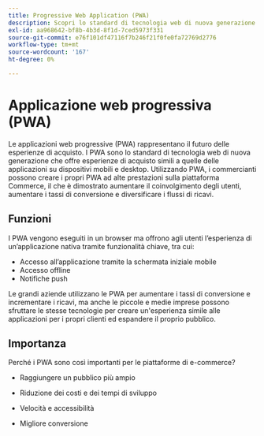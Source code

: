 ```yaml
---
title: Progressive Web Application (PWA)
description: Scopri lo standard di tecnologia web di nuova generazione per i siti di e-commerce.
exl-id: aa968642-bf8b-4b3d-8f1d-7ced5973f331
source-git-commit: e76f101df47116f7b246f21f0fe0fa72769d2776
workflow-type: tm+mt
source-wordcount: '167'
ht-degree: 0%

---
```


# Applicazione web progressiva (PWA)

Le applicazioni web progressive (PWA) rappresentano il futuro delle esperienze di acquisto. I PWA sono lo standard di tecnologia web di nuova generazione che offre esperienze di acquisto simili a quelle delle applicazioni su dispositivi mobili e desktop. Utilizzando PWA, i commercianti possono creare i propri PWA ad alte prestazioni sulla piattaforma Commerce, il che è dimostrato aumentare il coinvolgimento degli utenti, aumentare i tassi di conversione e diversificare i flussi di ricavi.

## Funzioni

I PWA vengono eseguiti in un browser ma offrono agli utenti l’esperienza di un’applicazione nativa tramite funzionalità chiave, tra cui:

- Accesso all’applicazione tramite la schermata iniziale mobile
- Accesso offline
- Notifiche push

Le grandi aziende utilizzano le PWA per aumentare i tassi di conversione e incrementare i ricavi, ma anche le piccole e medie imprese possono sfruttare le stesse tecnologie per creare un&#39;esperienza simile alle applicazioni per i propri clienti ed espandere il proprio pubblico.

## Importanza

Perché i PWA sono così importanti per le piattaforme di e-commerce?

- Raggiungere un pubblico più ampio

- Riduzione dei costi e dei tempi di sviluppo

- Velocità e accessibilità

- Migliore conversione
